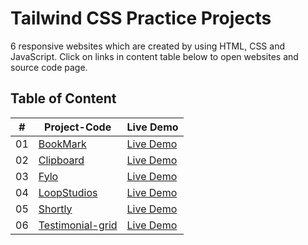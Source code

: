 # Tailwind CSS Practice Projects

6 responsive websites which are created by using HTML, CSS and JavaScript. Click on links in content table below to open websites and source code page.

## Table of Content

| #   | Project-Code                                                                                                            | Live Demo     |
| --- | ------------------------------------------------------------------------------------------------------------------- | ------------- |
| 01  | [BookMark](https://github.com/duyentth/Tailwind-CSS-Projects/tree/main/Website%20projects/bookmark)                 | [Live Demo](https://bookmark-ytz5.onrender.com/) |
| 02  | [Clipboard](https://github.com/duyentth/Tailwind-CSS-Projects/tree/main/Website%20projects/clipboard)               | [Live Demo](https://clipboard-tv80.onrender.com/) |
| 03  | [Fylo](https://github.com/duyentth/Tailwind-CSS-Projects/tree/main/Website%20projects/fylo)                         | [Live Demo](https://fylo-p03y.onrender.com) |
| 04  | [LoopStudios](https://github.com/duyentth/Tailwind-CSS-Projects/tree/main/Website%20projects/loopstudios)           | [Live Demo](https://loopstudios-ytbl.onrender.com) |
| 05  | [Shortly](https://github.com/duyentth/Tailwind-CSS-Projects/tree/main/Website%20projects/shortly)                   | [Live Demo](https://shortly-rfjt.onrender.com) |
| 06  | [Testimonial-grid](https://github.com/duyentth/Tailwind-CSS-Projects/tree/main/Website%20projects/testimonial-grid) | [Live Demo](https://testimonial-grid-mvml.onrender.com) |
